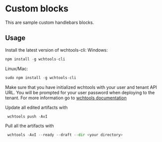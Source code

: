 # Custom blocks
 This are sample custom handlebars blocks. 

## Usage
Install the latest version of wchtools-cli:
Windows: 
```python
npm install -g wchtools-cli 
```
Linux/Mac:
```python
sudo npm install -g wchtools-cli 
```
Make sure that you have initialized wchtools with your user and tenant API URL. You will be prompted for your user password when deploying to the tenant. For more information go to [wchtools documentation](https://github.com/ibm-wch/wchtools-cli/blob/master/README.md#getting-started)

Update all edited artifacts with
```python
 wchtools push -AvI 
```

Pull all the artifacts with           
```python
 wchtools -AvI --ready --draft --dir <your directory>
```
